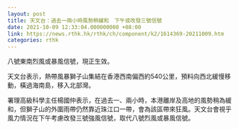 ```yaml
---
layout: post
title: 天文台：過去一兩小時風勢稍緩和　下午或改發三號信號
date: 2021-10-09 12:33:04.000000000 +08:00
link: https://news.rthk.hk/rthk/ch/component/k2/1614369-20211009.htm
categories: rthk
---
```


八號東南烈風或暴風信號，現正生效。

天文台表示，熱帶風暴獅子山集結在香港西南偏西約540公里，預料向西北緩慢移動，橫過海南島，移入北部灣。

署理高級科學主任楊國仲表示，在過去一、兩小時，本港離岸及高地的風勢稍為緩和，但獅子山的外圍雨帶仍然靠近珠江口一帶，會為該區帶來狂風。天文台會視乎風力情況在下午考慮改發三號強風信號，取代八號烈風或暴風信號。
